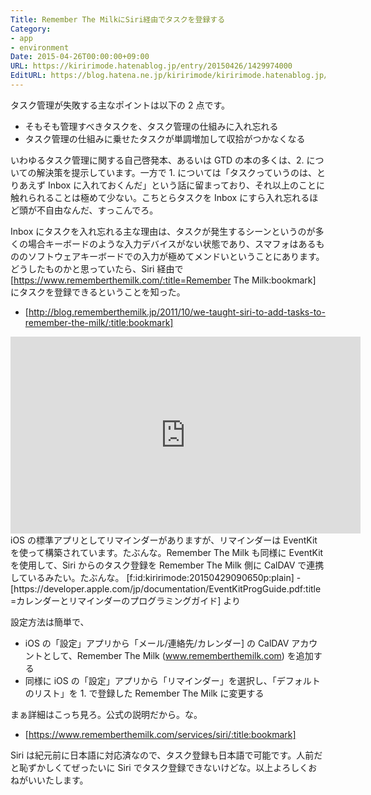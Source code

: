 ```yaml
---
Title: Remember The MilkにSiri経由でタスクを登録する
Category:
- app
- environment
Date: 2015-04-26T00:00:00+09:00
URL: https://kiririmode.hatenablog.jp/entry/20150426/1429974000
EditURL: https://blog.hatena.ne.jp/kiririmode/kiririmode.hatenablog.jp/atom/entry/8454420450092974727
---
```


タスク管理が失敗する主なポイントは以下の 2 点です。
+ そもそも管理すべきタスクを、タスク管理の仕組みに入れ忘れる
+ タスク管理の仕組みに乗せたタスクが単調増加して収拾がつかなくなる

いわゆるタスク管理に関する自己啓発本、あるいは GTD の本の多くは、2. についての解決策を提示しています。一方で 1. については「タスクっていうのは、とりあえず Inbox に入れておくんだ」という話に留まっており、それ以上のことに触れられることは極めて少ない。こちとらタスクを Inbox にすら入れ忘れるほど頭が不自由なんだ、すっこんでろ。

Inbox にタスクを入れ忘れる主な理由は、タスクが発生するシーンというのが多くの場合キーボードのような入力デバイスがない状態であり、スマフォはあるもののソフトウェアキーボードでの入力が極めてメンドいということにあります。どうしたものかと思っていたら、Siri 経由で [https://www.rememberthemilk.com/:title=Remember The Milk:bookmark] にタスクを登録できるということを知った。
- [http://blog.rememberthemilk.jp/2011/10/we-taught-siri-to-add-tasks-to-remember-the-milk/:title:bookmark]
<iframe width="560" height="315" src="https://www.youtube.com/embed/9STCWcKDcYg" frameborder="0" allowfullscreen></iframe>
iOS の標準アプリとしてリマインダーがありますが、リマインダーは EventKit を使って構築されています。たぶんな。Remember The Milk も同様に EventKit を使用して、Siri からのタスク登録を Remember The Milk 側に CalDAV で連携しているみたい。たぶんな。
[f:id:kiririmode:20150429090650p:plain]
- [https://developer.apple.com/jp/documentation/EventKitProgGuide.pdf:title=カレンダーとリマインダーのプログラミングガイド] より

設定方法は簡単で、
+ iOS の「設定」アプリから「メール/連絡先/カレンダー] の CalDAV アカウントとして、Remember The Milk (www.rememberthemilk.com) を追加する
+ 同様に iOS の「設定」アプリから「リマインダー」を選択し、「デフォルトのリスト」を 1. で登録した Remember The Milk に変更する

まぁ詳細はこっち見ろ。公式の説明だから。な。
- [https://www.rememberthemilk.com/services/siri/:title:bookmark]

Siri は紀元前に日本語に対応済なので、タスク登録も日本語で可能です。人前だと恥ずかしくてぜったいに Siri でタスク登録できないけどな。以上よろしくおねがいいたします。
